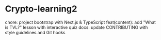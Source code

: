 # Crypto-learning2
chore: project bootstrap with Next.js & TypeScript
feat(content): add "What is TVL?" lesson with interactive quiz
docs: update CONTRIBUTING with style guidelines and Git hooks
